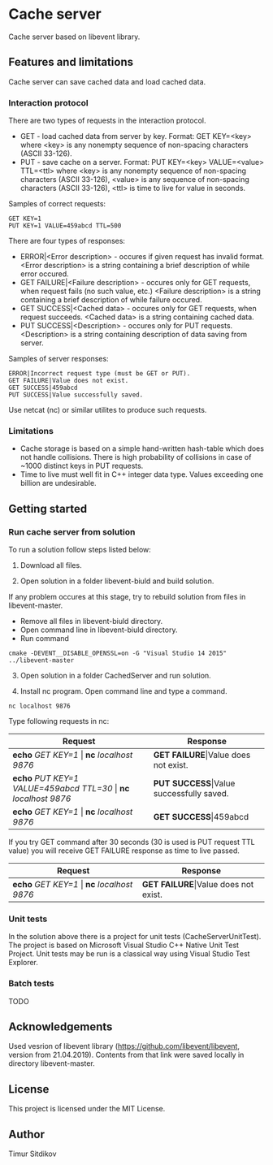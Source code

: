 # Cache server

Cache server based on libevent library.

## Features and limitations

Cache server can save cached data and load cached data.

### Interaction protocol

There are two types of requests in the interaction protocol.
- GET - load cached data from server by key. Format: GET KEY=\<key\> 
	where \<key\> is any nonempty sequence of non-spacing characters (ASCII 33-126).
- PUT - save cache on a server. Format: PUT KEY=\<key\> VALUE=\<value\> TTL=\<ttl\> 
	where \<key\> is any nonempty sequence of non-spacing characters (ASCII 33-126), 
	\<value\> is any sequence of non-spacing characters (ASCII 33-126),
	\<ttl\> is time to live for value in seconds.

Samples of correct requests:
```
GET KEY=1
PUT KEY=1 VALUE=459abcd TTL=500
```

There are four types of responses:
- ERROR|\<Error description\> - occures if given request has invalid format.
	\<Error description\> is a string containing a brief description of while error occured.
- GET FAILURE|\<Failure description\> - occures only for GET requests, when request fails (no such value, etc.)
	\<Failure description\> is a string containing a brief description of while failure occured.
- GET SUCCESS|\<Cached data\> - occures only for GET requests, when request succeeds.
	\<Cached data\> is a string containing cached data.
- PUT SUCCESS|\<Description\> - occures only for PUT requests.
	\<Description\> is a string containing description of data saving from server.
	
Samples of server responses:
```
ERROR|Incorrect request type (must be GET or PUT).
GET FAILURE|Value does not exist.
GET SUCCESS|459abcd
PUT SUCCESS|Value successfully saved.
```

Use netcat (nc) or similar utilites to produce such requests.

### Limitations

- Cache storage is based on a simple hand-written hash-table which does not handle collisions.
	There is high probability of collisions in case of ~1000 distinct keys in PUT requests.
- Time to live must well fit in C++ integer data type. Values exceeding one billion are undesirable.

## Getting started

### Run cache server from solution

To run a solution follow steps listed below:

1. Download all files.

2. Open solution in a folder libevent-biuld and build solution.

If any problem occures at this stage, try to rebuild solution from files in libevent-master.
- Remove all files in libevent-biuld directory.
- Open command line in libevent-biuld directory.
- Run command 
```
cmake -DEVENT__DISABLE_OPENSSL=on -G "Visual Studio 14 2015" ../libevent-master
```

3. Open solution in a folder CachedServer and run solution.

4. Install nc program. Open command line and type a command.

```
nc localhost 9876
```

Type following requests in nc:

Request                                  | Response
-----------------------------------------|---------------------------------------------------------
**echo** *GET KEY=1* \| **nc** *localhost 9876*                          | **GET FAILURE**\|Value does not exist.
**echo** *PUT KEY=1 VALUE=459abcd TTL=30* \| **nc** *localhost 9876*     | **PUT SUCCESS**\|Value successfully saved.
**echo** *GET KEY=1* \| **nc** *localhost 9876*                          | **GET SUCCESS**\|459abcd

If you try GET command after 30 seconds (30 is used is PUT request TTL value) you will receive GET FAILURE response as time to live passed.

Request                                  | Response
-----------------------------------------|---------------------------------------------------------
**echo** *GET KEY=1* \| **nc** *localhost 9876*                          | **GET FAILURE**\|Value does not exist.

### Unit tests

In the solution above there is a project for unit tests (CacheServerUnitTest).
The project is based on Microsoft Visual Studio C++ Native Unit Test Project.
Unit tests may be run is a classical way using Visual Studio Test Explorer.

### Batch tests 

TODO

## Acknowledgements

Used vesrion of libevent library (https://github.com/libevent/libevent, version from 21.04.2019).
Contents from that link were saved locally in directory libevent-master.

## License

This project is licensed under the MIT License.

## Author

Timur Sitdikov